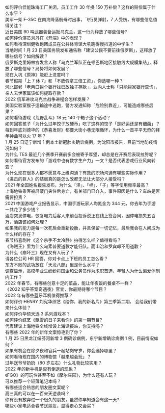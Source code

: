 如何评价佳能珠海工厂关闭，员工工作 30 年换 150 万补偿？这样的赔偿属于什么水平？  
美军一架 F-35C 在南海降落航母时出事，飞行员弹射，7 人受伤，有哪些信息值得关注？  
近日美国 90 吨武器装备运抵乌克兰，这一行为释放了哪些信号?  
如何评价演员刘丹在《开端》中的表现？  
如何看待深圳健牧跑团成员在公共体育馆大吼跑得慢挡道的中学生？  
当地时间 1 月 23 日美国务院发布通告称「建议公民不要前往俄罗斯」，这释放了哪些信号？如何解读？  
俄罗斯克里姆林宫发言人称「乌克兰军队正在顿巴斯地区接触线大规模集结」，释放了哪些信号？局势将如何发展？  
现在入坑《原神》能赶上进度吗？  
春节假期「上 7 休 7」和「不放假拿三倍工资」，你选哪一种？  
河北邯郸「老两口挨个银行找已故独子存款」，业内人士称「只能挨家银行查询」，亲人去世家属该如何提取存款？  
2022 俄军进攻乌克兰战争进程会怎样发展？  
美国实验室猴子运输途中逃跑，警方发通知称「危险别靠近」，可能造成哪些后果？  
如何看待游戏《荒野乱斗》18 元 140 个箱子这个活动？  
如何回答孩子「为什么过年饺子放硬币」吃了这样的饺子「是好运还是有细菌」？  
每到年底刘德华的《恭喜发财》都要大街小巷无限循环，为什么一首平平无奇的拜年神曲可以火 17 年？  
1 月 25 日辽宁新增 1 例本土新冠肺炎确诊病例，为沈阳市报告，目前当地防疫情况如何？  
为什么 TES 最近几个赛季开赛前多会被寄予厚望，却总是在开赛后表现拉胯呢？  
如何看待官方发布的「游戏中也有数字生产力」一文？是否代表游戏行业风向转变？  
为什么现在很多人都不愿意与上级沟通？有效的职场沟通有哪些实际作用？  
《进击的巨人》的结局真的是怎么改都无法让大部分人接受吗？  
2021 年全国姓名报告发布，为什么「泽」、「梓」、「子」等字使用频率最高？  
上海地铁乘客被屏蔽门夹住后身亡，有关部门已介入，事件原因是什么？车站是否需要担责？  
2021 中国游戏产业报告显示，中国手游玩家人均氪金为 344 元，你去年为手游一共花了多少钱？  
酒店突发停电，恢复电力后客人来前台投诉说正在线上签合同，因停电损失五百万，酒店该如何处理？  
如果我的能力是每一次死后会重新投胎，并且保留一切记忆，最后我会在人间成为什么样的存在？  
春节档喜剧片《这个杀手不太冷静》拍得怎么样？值得看吗？  
《海贼王》里为什么乌索普要道歉才能归队，而山治和罗宾却不用道歉？  
为什么《崩坏三》现在又有人玩了？  
请各位公司 HR 回答，你对卡点上下班的员工怎么看？  
东方不败的武功放在「天龙八部」里是什么水平？  
调查显示，高校毕业生纷纷将国企和公务员作为求职首选，年轻人为什么偏爱体制内工作？  
2022 年春节，有哪些创意十足的菜品，能让年夜饭的餐桌不一样？  
《2022 知乎答案奇遇夜》官宣，你最期待哪个节目？  
2022 年有哪些蓝牙耳机值得推荐？  
如何评价 HENRY 刘宪华综艺《给你，我的新名片》第三季第二期， 会给我们带来什么体验？  
如何评价华硕天选 3 系列游戏本？  
如何评价综艺《飘雪的日子来看你》的第一期节目?  
代表建议上海地铁全线增设上海话报站，你支持吗？  
有哪些 2022 年的新年文案惊艳到了你？  
1 月 25 日黑龙江绥芬河新增 3 例确诊病例，东宁新增确诊病例 1 例，目前情况如何？  
如果有机会在除夕夜和官兵一起站岗守岁，你会选择哪里？  
如何看待现在国内的博物馆「越来越会玩」？  
过年送爷爷奶奶（80 岁左右）什么礼物比较实用？  
2022 年的新手机是否有倒退的现象？  
《FGO》的可玩性甚至不如《摩尔庄园》，为什么还有人玩？  
可以推荐一个轻薄笔记本吗？  
有哪些适合热恋的朋友圈文案呢？  
高三真的可以在一百来天逆袭吗？  
你有没有放弃过一个很久的朋友，虽然你早知道会有这一天?  
哪些小家电适合春节送朋友，显得走心又会买？  
